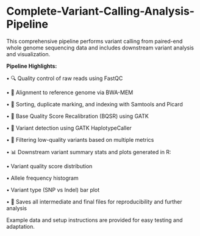 # Complete-Variant-Calling-Analysis-Pipeline
This comprehensive pipeline performs variant calling from paired-end whole genome sequencing data and includes downstream variant analysis and visualization.


**Pipeline Highlights:**

•	🔍 Quality control of raw reads using FastQC

•	🔗 Alignment to reference genome via BWA-MEM

•	🧹 Sorting, duplicate marking, and indexing with Samtools and Picard

•	🎯 Base Quality Score Recalibration (BQSR) using GATK

•	🔎 Variant detection using GATK HaplotypeCaller

•	🚫 Filtering low-quality variants based on multiple metrics

•	📊 Downstream variant summary stats and plots generated in R:

•	Variant quality score distribution

•	Allele frequency histogram

•	Variant type (SNP vs Indel) bar plot

•	💾 Saves all intermediate and final files for reproducibility and further analysis

Example data and setup instructions are provided for easy testing and adaptation.

